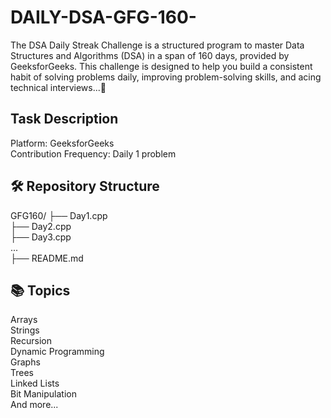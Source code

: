# DAILY-DSA-GFG-160-
The DSA Daily Streak Challenge is a structured program to master Data Structures and Algorithms (DSA) in a span of 160 days, provided by GeeksforGeeks. This challenge is designed to help you build a consistent habit of solving problems daily, improving problem-solving skills, and acing technical interviews...🚀
## Task Description
Platform: GeeksforGeeks
<br>
Contribution Frequency: Daily 1 problem
## 🛠️ Repository Structure
GFG160/
├── Day1.cpp
<br>
├── Day2.cpp
<br>
├── Day3.cpp
<br>
...
<br>
├── README.md
## 📚 Topics 
  Arrays
  <br>
  Strings
  <br>
  Recursion
  <br>
  Dynamic Programming
  <br>
  Graphs
  <br>
  Trees
  <br>
  Linked Lists
  <br>
  Bit Manipulation
  <br>
  And more...


